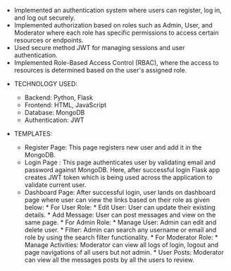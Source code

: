 - Implemented an authentication system where users can register, log in, and log out securely.
- Implemented authorization based on roles such as Admin, User, and Moderator where each role has specific permissions to access certain resources or endpoints.
- Used secure method JWT for managing sessions and user authentication.
- Implemented Role-Based Access Control (RBAC), where the access to resources is determined based on the user's assigned role.

* TECHNOLOGY USED:
  * Backend: Python, Flask
  * Frontend: HTML, JavaScript
  * Database: MongoDB
  * Authentication: JWT

* TEMPLATES:
  - Register Page: This page registers new user and add it in the MongoDB.
  - Login Page : This page authenticates user by validating email and password against MongoDB. Here, after successful login Flask app creates JWT token which is being used across the application to validate current user.
  - Dashboard Page: After successful login, user lands on dashboard page where user can view the links based on their role as given below:
        * For User Role: 
            * Edit User: User can update their existing details.
            * Add Message: User can post messages and view on the same page.
        * For Admin Role:
            * Manage User: Admin can edit and delete user.
            * Filter: Admin can search any username or email and role by using the search filter functionality. 
        * For Moderator Role:
            * Manage Activities: Moderator can view all logs of login, logout and page navigations of all users but not admin.
            * User Posts: Moderator can view all the messages posts by all the users to review.
  
